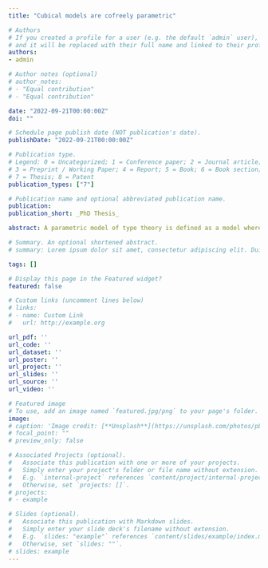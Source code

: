 ```yaml
---
title: "Cubical models are cofreely parametric"

# Authors
# If you created a profile for a user (e.g. the default `admin` user), write the username (folder name) here 
# and it will be replaced with their full name and linked to their profile.
authors:
- admin

# Author notes (optional)
# author_notes:
# - "Equal contribution"
# - "Equal contribution"

date: "2022-09-21T00:00:00Z"
doi: ""

# Schedule page publish date (NOT publication's date).
publishDate: "2022-09-21T00:00:00Z"

# Publication type.
# Legend: 0 = Uncategorized; 1 = Conference paper; 2 = Journal article;
# 3 = Preprint / Working Paper; 4 = Report; 5 = Book; 6 = Book section;
# 7 = Thesis; 8 = Patent
publication_types: ["7"]

# Publication name and optional abbreviated publication name.
publication:
publication_short: _PhD Thesis_

abstract: A parametric model of type theory is defined as a model where any type comes with a relation and any term respects these. Intuitively, this means that terms treat their inputs uniformly.<br/> In recent years many cubical models of type theory have been proposed, often built to support some form of parametricity. In this thesis, we explain this phenomena by defending that cubical models of type theory are cofreely parametric. To do this, we define notions of parametricity and their associated parametric models, then we prove that cofreely parametric models exist, and finally we give examples of cubical models which are indeed cofreely parametric.<br/> In Chapter 1, we define the standard parametricity in details for categories and clans, with homotopically-flavored examples of parametric models. Then we give an informal survey of variants of parametricity, giving us ample potential applications for the next chapters. An important variant is internal parametricity where any type comes with a reflexive relation.<br/> In Chapter 2, we axiomatize the situation by going back to the historical approach to parametricity, namely that it is inductively proven for the initial model. So an extension by section of a theory is defined as an extension by inductively defined unary operations. This is made precise using signatures for quotient inductive-inductive types. The extensions of the theory of categories, clans and categories with families by the standard parametricity are all key examples of extensions by section. We prove that the forgetful functors coming from such extensions have right adjoints, so that cofreely parametric models exist. We also explain how to extend the standard parametricity to arrow types and universes.<br/> In Chapter 3 we give an alternative axiomatization of parametricity, that manages to give a very compact description for cofreely parametric models when applicable. We work with a symmetric monoidal closed category V of models of type theory. We define a notion of parametricity as a monoid in V, and a parametric model as a module. Then we build cofreely (and freely) parametric models as coinduced (and induced) modules. We prove that strict variants of both the category of left exact categories and the category of clans are symmetric mon- oidal closed. Then we prove that both the lex categories of n-truncated cubical objects and the clans of Reedy fibrant cubical objects are cofreely parametric models for suitable notions of parametricity.

# Summary. An optional shortened abstract.
# summary: Lorem ipsum dolor sit amet, consectetur adipiscing elit. Duis posuere tellus ac convallis placerat. Proin tincidunt magna sed ex sollicitudin condimentum.

tags: []

# Display this page in the Featured widget?
featured: false

# Custom links (uncomment lines below)
# links:
# - name: Custom Link
#   url: http://example.org

url_pdf: ''
url_code: ''
url_dataset: ''
url_poster: ''
url_project: ''
url_slides: ''
url_source: ''
url_video: ''

# Featured image
# To use, add an image named `featured.jpg/png` to your page's folder. 
image:
# caption: 'Image credit: [**Unsplash**](https://unsplash.com/photos/pLCdAaMFLTE)'
# focal_point: ""
# preview_only: false

# Associated Projects (optional).
#   Associate this publication with one or more of your projects.
#   Simply enter your project's folder or file name without extension.
#   E.g. `internal-project` references `content/project/internal-project/index.md`.
#   Otherwise, set `projects: []`.
# projects:
# - example

# Slides (optional).
#   Associate this publication with Markdown slides.
#   Simply enter your slide deck's filename without extension.
#   E.g. `slides: "example"` references `content/slides/example/index.md`.
#   Otherwise, set `slides: ""`.
# slides: example
---
```

